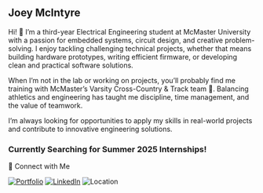## Joey McIntyre

Hi! 👋 I’m a third-year Electrical Engineering student at McMaster University with a passion for embedded systems, circuit design, and creative problem-solving. I enjoy tackling challenging technical projects, whether that means building hardware prototypes, writing efficient firmware, or developing clean and practical software solutions.

When I’m not in the lab or working on projects, you’ll probably find me training with McMaster’s Varsity Cross-Country & Track team 🏃. Balancing athletics and engineering has taught me discipline, time management, and the value of teamwork.

I’m always looking for opportunities to apply my skills in real-world projects and contribute to innovative engineering solutions.

### Currently Searching for Summer 2025 Internships!

🔗 Connect with Me

[![Portfolio](https://img.shields.io/badge/My%20Portfolio-6A0DAD?style=for-the-badge&logo=vercel&logoColor=white)](https://joeymcintyre.github.io/Portfolio-Website/)
[![LinkedIn](https://img.shields.io/badge/LinkedIn-0077B5?style=for-the-badge&logo=linkedin&logoColor=white)](https://www.linkedin.com/in/joseph-mcintyre-3bb156386/)
![Location](https://img.shields.io/badge/Hamilton,%20Ontario,%20Canada-grey?style=for-the-badge&logo=googlemaps&logoColor=white)
